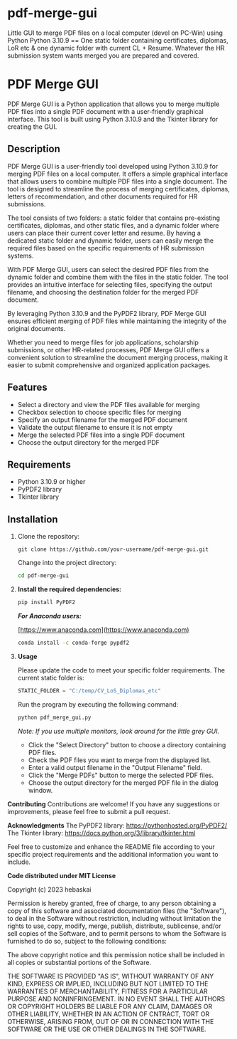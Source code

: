 # pdf-merge-gui
Little GUI to merge PDF files on a local computer (devel on PC-Win) using Python Python 3.10.9 == One static folder containing certificates, diplomas, LoR etc &amp; one dynamic folder with current CL + Resume. Whatever the HR submission system wants merged you are prepared and covered.

# PDF Merge GUI

PDF Merge GUI is a Python application that allows you to merge multiple PDF files into a single PDF document with a user-friendly graphical interface. This tool is built using Python 3.10.9 and the Tkinter library for creating the GUI.

## Description

PDF Merge GUI is a user-friendly tool developed using Python 3.10.9 for merging PDF files on a local computer. It offers a simple graphical interface that allows users to combine multiple PDF files into a single document. The tool is designed to streamline the process of merging certificates, diplomas, letters of recommendation, and other documents required for HR submissions.

The tool consists of two folders: a static folder that contains pre-existing certificates, diplomas, and other static files, and a dynamic folder where users can place their current cover letter and resume. By having a dedicated static folder and dynamic folder, users can easily merge the required files based on the specific requirements of HR submission systems.

With PDF Merge GUI, users can select the desired PDF files from the dynamic folder and combine them with the files in the static folder. The tool provides an intuitive interface for selecting files, specifying the output filename, and choosing the destination folder for the merged PDF document.

By leveraging Python 3.10.9 and the PyPDF2 library, PDF Merge GUI ensures efficient merging of PDF files while maintaining the integrity of the original documents.

Whether you need to merge files for job applications, scholarship submissions, or other HR-related processes, PDF Merge GUI offers a convenient solution to streamline the document merging process, making it easier to submit comprehensive and organized application packages.


## Features

- Select a directory and view the PDF files available for merging
- Checkbox selection to choose specific files for merging
- Specify an output filename for the merged PDF document
- Validate the output filename to ensure it is not empty
- Merge the selected PDF files into a single PDF document
- Choose the output directory for the merged PDF

## Requirements

- Python 3.10.9 or higher
- PyPDF2 library
- Tkinter library

## Installation

1. Clone the repository:

    `git clone https://github.com/your-username/pdf-merge-gui.git`

    Change into the project directory:

    ```bash
    cd pdf-merge-gui
    ```

2. **Install the required dependencies:**

    ```bash
    pip install PyPDF2
    ```

    _**For Anaconda users:**_

    [https://www.anaconda.com](https://www.anaconda.com)
    ```bash
    conda install -c conda-forge pypdf2
    ```

3. **Usage**

    Please update the code to meet your specific folder requirements. The current static folder is:

    ```python
    STATIC_FOLDER = "C:/temp/CV_LoS_Diplomas_etc"
    ```

    Run the program by executing the following command:

    ```bash
    python pdf_merge_gui.py
    ```

    _Note: If you use multiple monitors, look around for the little grey GUI._

    - Click the "Select Directory" button to choose a directory containing PDF files.
    - Check the PDF files you want to merge from the displayed list.
    - Enter a valid output filename in the "Output Filename" field.
    - Click the "Merge PDFs" button to merge the selected PDF files.
    - Choose the output directory for the merged PDF file in the dialog window.


**Contributing**
Contributions are welcome! If you have any suggestions or improvements, please feel free to submit a pull request.

**Acknowledgments**
The PyPDF2 library: https://pythonhosted.org/PyPDF2/
The Tkinter library: https://docs.python.org/3/library/tkinter.html

Feel free to customize and enhance the README file according to your specific project requirements and the additional information you want to include.

**Code distributed under MIT License**

Copyright (c) 2023 hebaskai

Permission is hereby granted, free of charge, to any person obtaining a copy of this software and associated documentation files (the "Software"), to deal in the Software without restriction, including without limitation the rights to use, copy, modify, merge, publish, distribute, sublicense, and/or sell copies of the Software, and to permit persons to whom the Software is furnished to do so, subject to the following conditions:

The above copyright notice and this permission notice shall be included in all copies or substantial portions of the Software.

THE SOFTWARE IS PROVIDED "AS IS", WITHOUT WARRANTY OF ANY KIND, EXPRESS OR IMPLIED, INCLUDING BUT NOT LIMITED TO THE WARRANTIES OF MERCHANTABILITY, FITNESS FOR A PARTICULAR PURPOSE AND NONINFRINGEMENT. IN NO EVENT SHALL THE AUTHORS OR COPYRIGHT HOLDERS BE LIABLE FOR ANY CLAIM, DAMAGES OR OTHER LIABILITY, WHETHER IN AN ACTION OF CNTRACT, TORT OR OTHERWISE, ARISING FROM, OUT OF OR IN CONNECTION WITH THE SOFTWARE OR THE USE OR OTHER DEALINGS IN THE SOFTWARE.
